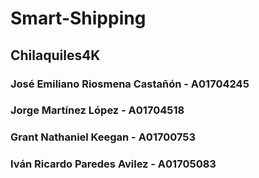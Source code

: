 # Smart-Shipping
## Chilaquiles4K
### José Emiliano Riosmena Castañón - A01704245
### Jorge Martínez López - A01704518
### Grant Nathaniel Keegan - A01700753
### Iván Ricardo Paredes Avilez - A01705083

